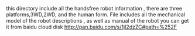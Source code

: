 this directory include all the handsfree robot information , there are three platforms,3WD,2WD, and the human form. File includes all the mechanical model of the robot descriptions , as well as manual of the robot you can get it from baidu cloud disk http://pan.baidu.com/s/1jI2dzZC#path=%252F
